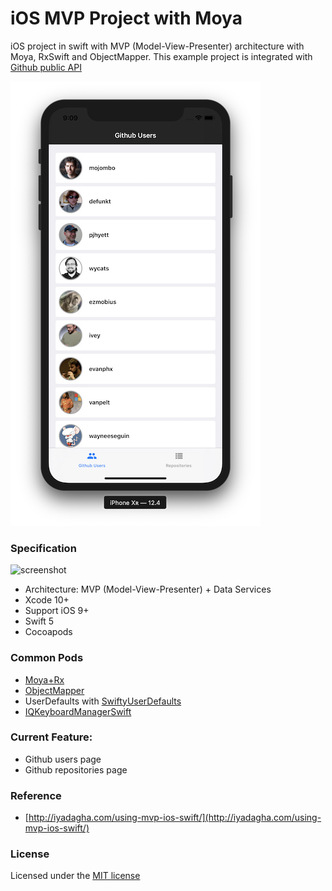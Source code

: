 # iOS MVP Project with Moya
iOS project in swift with MVP (Model-View-Presenter) architecture with Moya, RxSwift and ObjectMapper. This example project is integrated with [Github public API](https://developer.github.com/v3/)

![screenshot](screenshot.png)

### Specification

![screenshot](pattern.png)

- Architecture: MVP (Model-View-Presenter) + Data Services
- Xcode 10+
- Support iOS 9+
- Swift 5
- Cocoapods

### Common Pods
- [Moya+Rx](https://github.com/Moya/Moya)
- [ObjectMapper](https://github.com/Hearst-DD/ObjectMapper)
- UserDefaults with [SwiftyUserDefaults](https://github.com/radex/SwiftyUserDefaults)
- [IQKeyboardManagerSwift](https://github.com/hackiftekhar/IQKeyboardManager) 

### Current Feature:
- Github users page
- Github repositories page

### Reference
- [http://iyadagha.com/using-mvp-ios-swift/](http://iyadagha.com/using-mvp-ios-swift/)

### License
Licensed under the [MIT license](http://opensource.org/licenses/MIT)
